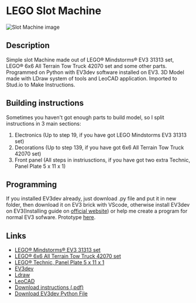 # LEGO Slot Machine
![Slot Machine image](https://github.com/RoketNikita/LEGO-Slot-Machine/blob/master/Rendered%20images/LEGO%20Slot%20Machine%20without%20background.png)
## Description
Simple slot Machine made out of LEGO® Mindstorms® EV3 31313 set, LEGO® 6x6 All Terrain Tow Truck 42070 set and some other parts. Programmed on Python with EV3dev software installed on EV3. 3D Model made with LDraw system of tools and LeoCAD application. Imported to Stud.io to Make Instructions.
## Building instructions
Sometimes you haven't got enough parts to build model, so I split instructions in 3 main sections:
1. Electronics (Up to step 19, if you have got LEGO Mindstorms EV3 31313 set)
2. Decorations (Up to step 139, if you have got 6x6 All Terrain Tow Truck 42070 set)
3. Front panel (All steps in instriusctions, if you have got two extra Technic, Panel Plate 5 x 11 x 1)
## Programming
If you installed EV3dev already, just download .py file and put it in new folder, then download it on EV3 brick with VScode, otherwise install EV3dev on EV3(Installing guide on [official website](https://www.ev3dev.org)) or help me create a program for normal EV3 sofware. Prototype [here](https://github.com/RoketNikita/LEGO-Slot-Machine/blob/master/Programs/LEGO%20Slot%20Machine%20Mindstorms.lmsp).
## Links
* [LEGO® Mindstorms® EV3 31313 set](https://www.lego.com/en-us/product/lego-mindstorms-ev3-31313)
* [LEGO® 6x6 All Terrain Tow Truck 42070 set](https://www.lego.com/en-us/product/6x6-all-terrain-tow-truck-42070)
* [LEGO® Technic, Panel Plate 5 x 11 x 1](https://www.bricklink.com/v2/catalog/catalogitem.page?P=64782#T=C)
* [EV3dev](https://www.ev3dev.org)
* [Ldraw](https://www.ldraw.org)
* [LeoCAD](https://www.leocad.org)
* [Download instructions (.pdf)](https://github.com/RoketNikita/LEGO-Slot-Machine/blob/master/Instructions/LEGO%20Slot%20Machine%20Studio.pdf)
* [Download EV3dev Python File](https://github.com/RoketNikita/LEGO-Slot-Machine/blob/master/Programs/LEGO%20Slot%20Machine%20EV3dev%20Python.py)
